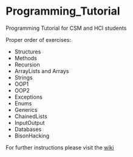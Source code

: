 # Programming_Tutorial
Programming Tutorial for CSM and HCI students  

Proper order of exercises:
* Structures
* Methods
* Recursion
* ArrayLists and Arrays
* Strings
* OOP1 
* OOP2 
* Exceptions 
* Enums 
* Generics 
* ChainedLists
* InputOutput 
* Databases 
* BisonHacking

For further instructions please visit the [wiki](https://github.com/NaNaDi/Programming_Tutorial/wiki)
